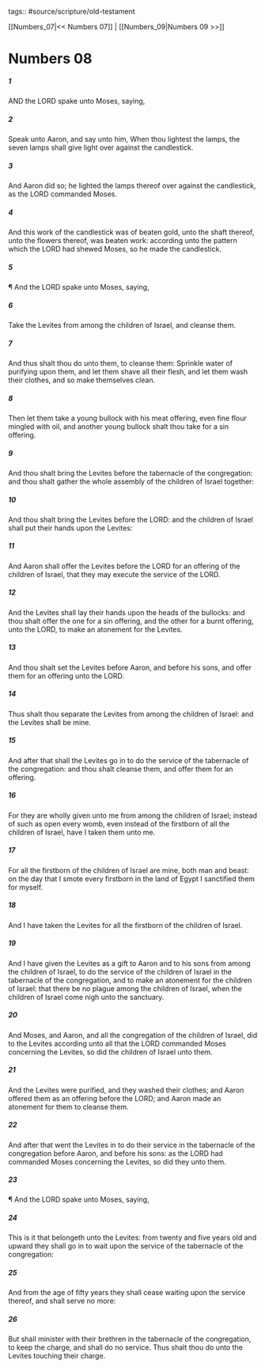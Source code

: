 tags:: #source/scripture/old-testament

[[Numbers_07|<< Numbers 07]] | [[Numbers_09|Numbers 09 >>]]

# Numbers 08

##### 1

AND the LORD spake unto Moses, saying,

##### 2

Speak unto Aaron, and say unto him, When thou lightest the lamps, the seven lamps shall give light over against the candlestick.

##### 3

And Aaron did so; he lighted the lamps thereof over against the candlestick, as the LORD commanded Moses.

##### 4

And this work of the candlestick was of beaten gold, unto the shaft thereof, unto the flowers thereof, was beaten work: according unto the pattern which the LORD had shewed Moses, so he made the candlestick.

##### 5

¶ And the LORD spake unto Moses, saying,

##### 6

Take the Levites from among the children of Israel, and cleanse them.

##### 7

And thus shalt thou do unto them, to cleanse them: Sprinkle water of purifying upon them, and let them shave all their flesh, and let them wash their clothes, and so make themselves clean.

##### 8

Then let them take a young bullock with his meat offering, even fine flour mingled with oil, and another young bullock shalt thou take for a sin offering.

##### 9

And thou shalt bring the Levites before the tabernacle of the congregation: and thou shalt gather the whole assembly of the children of Israel together:

##### 10

And thou shalt bring the Levites before the LORD: and the children of Israel shall put their hands upon the Levites:

##### 11

And Aaron shall offer the Levites before the LORD for an offering of the children of Israel, that they may execute the service of the LORD.

##### 12

And the Levites shall lay their hands upon the heads of the bullocks: and thou shalt offer the one for a sin offering, and the other for a burnt offering, unto the LORD, to make an atonement for the Levites.

##### 13

And thou shalt set the Levites before Aaron, and before his sons, and offer them for an offering unto the LORD.

##### 14

Thus shalt thou separate the Levites from among the children of Israel: and the Levites shall be mine.

##### 15

And after that shall the Levites go in to do the service of the tabernacle of the congregation: and thou shalt cleanse them, and offer them for an offering.

##### 16

For they are wholly given unto me from among the children of Israel; instead of such as open every womb, even instead of the firstborn of all the children of Israel, have I taken them unto me.

##### 17

For all the firstborn of the children of Israel are mine, both man and beast: on the day that I smote every firstborn in the land of Egypt I sanctified them for myself.

##### 18

And I have taken the Levites for all the firstborn of the children of Israel.

##### 19

And I have given the Levites as a gift to Aaron and to his sons from among the children of Israel, to do the service of the children of Israel in the tabernacle of the congregation, and to make an atonement for the children of Israel: that there be no plague among the children of Israel, when the children of Israel come nigh unto the sanctuary.

##### 20

And Moses, and Aaron, and all the congregation of the children of Israel, did to the Levites according unto all that the LORD commanded Moses concerning the Levites, so did the children of Israel unto them.

##### 21

And the Levites were purified, and they washed their clothes; and Aaron offered them as an offering before the LORD; and Aaron made an atonement for them to cleanse them.

##### 22

And after that went the Levites in to do their service in the tabernacle of the congregation before Aaron, and before his sons: as the LORD had commanded Moses concerning the Levites, so did they unto them.

##### 23

¶ And the LORD spake unto Moses, saying,

##### 24

This is it that belongeth unto the Levites: from twenty and five years old and upward they shall go in to wait upon the service of the tabernacle of the congregation:

##### 25

And from the age of fifty years they shall cease waiting upon the service thereof, and shall serve no more:

##### 26

But shall minister with their brethren in the tabernacle of the congregation, to keep the charge, and shall do no service. Thus shalt thou do unto the Levites touching their charge.
